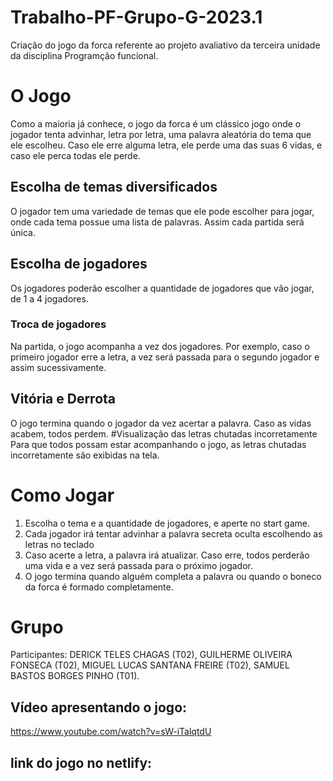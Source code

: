 # Trabalho-PF-Grupo-G-2023.1
Criação do jogo da forca referente ao projeto avaliativo da terceira unidade da disciplina Programção funcional. 
# O Jogo
Como a maioria já conhece, o jogo da forca é um clássico jogo onde o jogador tenta advinhar, letra por letra, uma palavra aleatória
do tema que ele escolheu. Caso ele erre alguma letra, ele perde uma das suas 6 vidas, e caso ele perca todas ele perde.

## Escolha de temas diversificados
O jogador tem uma variedade de temas que ele pode escolher para jogar, onde cada tema possue uma lista de palavras. Assim cada partida será única.

## Escolha de jogadores
Os jogadores poderão escolher a quantidade de jogadores que vão jogar, de 1 a 4 jogadores.

### Troca de jogadores
Na partida, o jogo acompanha a vez dos jogadores. Por exemplo, caso o primeiro jogador erre a letra, a vez será passada para o segundo jogador e assim sucessivamente.

## Vitória e Derrota
 O jogo termina quando o jogador da vez acertar a palavra. Caso as vidas acabem, todos perdem.
#Visualização das letras chutadas incorretamente
Para que todos possam estar acompanhando o jogo, as letras chutadas incorretamente são exibidas na tela.

# Como Jogar
1. Escolha o tema e a quantidade de jogadores, e aperte no start game.
2. Cada jogador irá tentar advinhar a palavra secreta oculta escolhendo as letras no teclado
3. Caso acerte a letra, a palavra irá atualizar. Caso erre, todos perderão uma vida e a vez será passada para o próximo jogador.
4. O jogo termina quando alguém completa a palavra ou quando o boneco da forca é formado completamente.
   
# Grupo
Participantes: DERICK TELES CHAGAS (T02), GUILHERME OLIVEIRA FONSECA (T02), MIGUEL LUCAS SANTANA FREIRE (T02), SAMUEL BASTOS BORGES PINHO (T01).


## Vídeo apresentando o jogo:
https://www.youtube.com/watch?v=sW-iTalqtdU

## link do jogo no netlify: 

